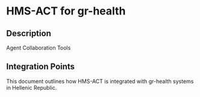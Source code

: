 # HMS-ACT for gr-health

## Description

Agent Collaboration Tools

## Integration Points

This document outlines how HMS-ACT is integrated with gr-health systems in Hellenic Republic.
